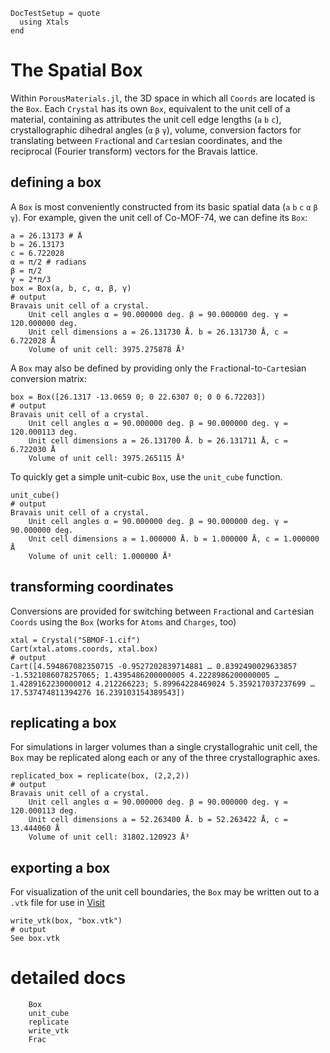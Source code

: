 ```@meta
DocTestSetup = quote
  using Xtals
end
```

# The Spatial Box

Within `PorousMaterials.jl`, the 3D space in which all `Coords` are located is the
`Box`.  Each `Crystal` has its own `Box`, equivalent to the unit cell of a material,
containing as attributes the unit cell edge lengths (`a` `b` `c`), crystallographic
dihedral angles (`α` `β` `γ`), volume, conversion factors for translating
between `Frac`tional and `Cart`esian coordinates, and the reciprocal (Fourier
transform) vectors for the Bravais lattice.

## defining a box

A `Box` is most conveniently constructed from its basic spatial data (`a` `b` `c`
`α` `β` `γ`).  For example, given the unit cell of Co-MOF-74, we can define its `Box`:

```jldoctest
a = 26.13173 # Å
b = 26.13173
c = 6.722028
α = π/2 # radians
β = π/2
γ = 2*π/3
box = Box(a, b, c, α, β, γ)
# output
Bravais unit cell of a crystal.
	Unit cell angles α = 90.000000 deg. β = 90.000000 deg. γ = 120.000000 deg.
	Unit cell dimensions a = 26.131730 Å. b = 26.131730 Å, c = 6.722028 Å
	Volume of unit cell: 3975.275878 Å³
```

A `Box` may also be defined by providing only the `Frac`tional-to-`Cart`esian conversion
matrix:
```jldoctest box
box = Box([26.1317 -13.0659 0; 0 22.6307 0; 0 0 6.72203])
# output
Bravais unit cell of a crystal.
	Unit cell angles α = 90.000000 deg. β = 90.000000 deg. γ = 120.000113 deg.
	Unit cell dimensions a = 26.131700 Å. b = 26.131711 Å, c = 6.722030 Å
	Volume of unit cell: 3975.265115 Å³
```

To quickly get a simple unit-cubic `Box`, use the `unit_cube` function.
```jldoctest
unit_cube()
# output
Bravais unit cell of a crystal.
	Unit cell angles α = 90.000000 deg. β = 90.000000 deg. γ = 90.000000 deg.
	Unit cell dimensions a = 1.000000 Å. b = 1.000000 Å, c = 1.000000 Å
	Volume of unit cell: 1.000000 Å³
```


## transforming coordinates

Conversions are provided for switching between `Frac`tional and `Cart`esian `Coords`
using the `Box` (works for `Atoms` and `Charges`, too)

```jldoctest box
xtal = Crystal("SBMOF-1.cif")
Cart(xtal.atoms.coords, xtal.box)
# output
Cart([4.594867082350715 -0.9527202839714881 … 0.8392490029633857 -1.5321086078257065; 1.4395486200000005 4.2228986200000005 … 1.4289162230000012 4.212266223; 5.89964228469024 5.359217037237699 … 17.537474811394276 16.239103154389543])
```


## replicating a box

For simulations in larger volumes than a single crystallograhic unit cell, the
`Box` may be replicated along each or any of the three crystallographic axes.

```jldoctest box
replicated_box = replicate(box, (2,2,2))
# output
Bravais unit cell of a crystal.
	Unit cell angles α = 90.000000 deg. β = 90.000000 deg. γ = 120.000113 deg.
	Unit cell dimensions a = 52.263400 Å. b = 52.263422 Å, c = 13.444060 Å
	Volume of unit cell: 31802.120923 Å³
```


## exporting a box

For visualization of the unit cell boundaries, the `Box` may be written out to a
`.vtk` file for use in [Visit](https://wci.llnl.gov/simulation/computer-codes/visit/)

```jldoctest box
write_vtk(box, "box.vtk")
# output
See box.vtk
```


# detailed docs

```@docs
    Box
    unit_cube
    replicate
    write_vtk
    Frac
```
